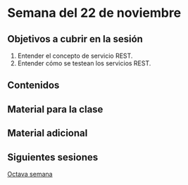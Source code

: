 # Semana del 22 de noviembre


## Objetivos a cubrir en la sesión

1. Entender el concepto de servicio REST.
2. Entender cómo se testean los servicios REST.

## Contenidos

## Material para la clase


## Material adicional


## Siguientes sesiones

[Octava semana](semana-08.md)
